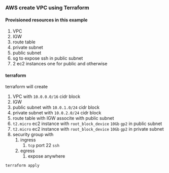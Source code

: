 ### AWS create VPC using Terraform

#### Provisioned resources in this example

1. VPC
2. IGW
3. route table
4. private subnet
5. public subnet
6. sg to expose ssh in public subnet
7. 2 ec2 instances one for public and otherwise

#### terraform

terraform will create


1. VPC with `10.0.0.0/16` cidr block
2. IGW
3. public subnet with `10.0.1.0/24` cidr block
4. private subnet with `10.0.2.0/24` cidr block
5. route table with IGW associte with public subnet
6. `t2.micro` ec2 instance with `root_block_device` `10Gb` `gp2` in public subnet
7. `t2.micro` ec2 instance with `root_block_device` `10Gb` `gp2` in private subnet
8. security group with
   1. ingress
      1. `tcp` port 22 `ssh`
   2. egress
      1. expose anywhere



`terraform apply`

<!-- #### ansible

ansible will set up docker and docker compose in the provisioned ec2 instance.

clone the linkin repository via github.

run linkin app via docker compose

`ansible-playbook docker-install.yml  -i hosts -l [ip]  -u [username] --private-key [key.pem]` -->
